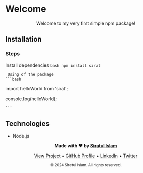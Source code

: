 <h1 align="left" >
Welcome
</h1>

<p align="center">
Welcome to my very first simple npm package!
</p>

</div>

## Installation

### Steps

Install dependencies
`bash
    npm install sirat
    `

     Using of the package
    ```bash

import helloWorld from 'sirat';

console.log(helloWorld);

    ```

## Technologies

- Node.js

<p align="center">
<b>Made with ❤️ by   <a href="https://github.com/Siratul804">  Siratul Islam </a> </b> 
</p>

<p align="center">
  <a href="https://github.com/Siratul804?tab=repositories">View Project</a> •
  <a href="https://github.com/Siratul804">GitHub Profile</a> •
  <a href="https://www.linkedin.com/in/siratulislam/">LinkedIn</a> •
  <a href="https://x.com/Siratul074">Twitter</a>
</p>

<p align="center">
  <small>© 2024 Siratul Islam. All rights reserved.</small>
</p>
